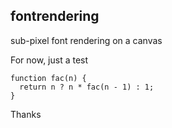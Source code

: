 fontrendering
-------------

sub-pixel font rendering on a canvas

For now, just a test

```
function fac(n) {
  return n ? n * fac(n - 1) : 1;
}
```

Thanks